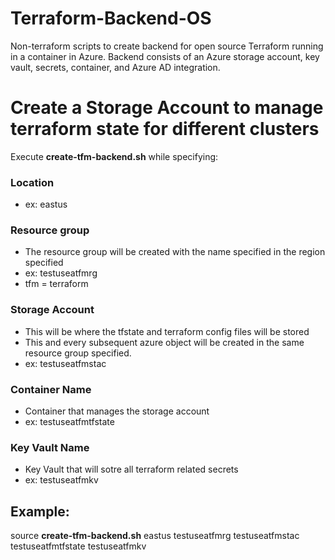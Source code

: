 # Terraform-Backend-OS
Non-terraform scripts to create backend for open source Terraform running in a container in Azure.
Backend consists of an Azure storage account, key vault, secrets, container, and Azure AD integration.

# Create a Storage Account to manage terraform state for different clusters
Execute **create-tfm-backend.sh** while specifying:
### Location
* ex: eastus
### Resource group
* The resource group will be created with the name specified in the region specified
* ex: testuseatfmrg
* tfm = terraform
### Storage Account
* This will be where the tfstate and terraform config files will be stored
* This and every subsequent azure object will be created in the same resource group specified.
* ex: testuseatfmstac
### Container Name
* Container that manages the storage account
* ex: testuseatfmtfstate
### Key Vault Name
* Key Vault that will sotre all terraform related secrets
* ex: testuseatfmkv
## Example: 
source **create-tfm-backend.sh** eastus testuseatfmrg testuseatfmstac testuseatfmtfstate testuseatfmkv
